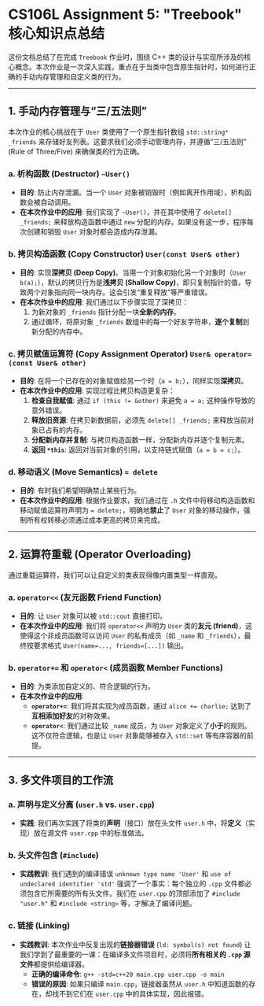# CS106L Assignment 5: "Treebook" 核心知识点总结

这份文档总结了在完成 `Treebook` 作业时，围绕 C++ 类的设计与实现所涉及的核心概念。本次作业是一次深入实践，重点在于当类中包含原生指针时，如何进行正确的手动内存管理和自定义类的行为。

---

## 1. 手动内存管理与“三/五法则”

本次作业的核心挑战在于 `User` 类使用了一个原生指针数组 `std::string* _friends` 来存储好友列表。这要求我们必须手动管理内存，并遵循“三/五法则” (Rule of Three/Five) 来确保类的行为正确。

### a. 析构函数 (Destructor) `~User()`
- **目的**: 防止内存泄漏。当一个 `User` 对象被销毁时（例如离开作用域），析构函数会被自动调用。
- **在本次作业中的应用**: 我们实现了 `~User()`，并在其中使用了 `delete[] _friends;` 来释放构造函数中通过 `new` 分配的内存。如果没有这一步，程序每次创建和销毁 `User` 对象时都会造成内存泄漏。

### b. 拷贝构造函数 (Copy Constructor) `User(const User& other)`
- **目的**: 实现**深拷贝 (Deep Copy)**。当用一个对象初始化另一个对象时（`User b(a);`），默认的拷贝行为是**浅拷贝 (Shallow Copy)**，即只复制指针的值，导致两个对象指向同一块内存。这会引发“重复释放”等严重错误。
- **在本次作业中的应用**: 我们通过以下步骤实现了深拷贝：
    1.  为新对象的 `_friends` 指针分配一块**全新的内存**。
    2.  通过循环，将原对象 `_friends` 数组中的每一个好友字符串，**逐个复制**到新分配的内存中。

### c. 拷贝赋值运算符 (Copy Assignment Operator) `User& operator=(const User& other)`
- **目的**: 在将一个已存在的对象赋值给另一个时（`a = b;`），同样实现**深拷贝**。
- **在本次作业中的应用**: 实现过程比拷贝构造更复杂：
    1.  **检查自我赋值**: 通过 `if (this != &other)` 来避免 `a = a;` 这种操作导致的意外错误。
    2.  **释放旧资源**: 在拷贝新数据前，必须先 `delete[] _friends;` 来释放当前对象已占有的内存。
    3.  **分配新内存并复制**: 与拷贝构造函数一样，分配新内存并逐个复制元素。
    4.  **返回 `*this`**: 返回对当前对象的引用，以支持链式赋值（`a = b = c;`）。

### d. 移动语义 (Move Semantics) `= delete`
- **目的**: 有时我们希望明确禁止某些行为。
- **在本次作业中的应用**: 根据作业要求，我们通过在 `.h` 文件中将移动构造函数和移动赋值运算符声明为 `= delete;`，明确地**禁止**了 `User` 对象的移动操作，强制所有权转移必须通过成本更高的拷贝来完成。

---

## 2. 运算符重载 (Operator Overloading)

通过重载运算符，我们可以让自定义的类表现得像内置类型一样直观。

### a. `operator<<` (友元函数 Friend Function)
- **目的**: 让 `User` 对象可以被 `std::cout` 直接打印。
- **在本次作业中的应用**: 我们将 `operator<<` 声明为 `User` 类的**友元 (friend)**，这使得这个非成员函数可以访问 `User` 的私有成员（如 `_name` 和 `_friends`），最终按要求格式 `User(name=..., friends=[...])` 输出。

### b. `operator+=` 和 `operator<` (成员函数 Member Functions)
- **目的**: 为类添加自定义的、符合逻辑的行为。
- **在本次作业中的应用**:
    * **`operator+=`**: 我们将其实现为成员函数，通过 `alice += charlie;` 达到了**互相添加好友**的对称效果。
    * **`operator<`**: 我们通过比较 `_name` 成员，为 `User` 对象定义了**小于**的规则。这不仅符合逻辑，也是让 `User` 对象能够被存入 `std::set` 等有序容器的前提。

---

## 3. 多文件项目的工作流

### a. 声明与定义分离 (`user.h` vs. `user.cpp`)
- **实践**: 我们再次实践了将类的**声明**（接口）放在头文件 `user.h` 中，将**定义**（实现）放在源文件 `user.cpp` 中的标准做法。

### b. 头文件包含 (`#include`)
- **实践教训**: 我们遇到的编译错误 `unknown type name 'User'` 和 `use of undeclared identifier 'std'` 强调了一个事实：每个独立的 `.cpp` 文件都必须包含它所需要的所有头文件。我们在 `user.cpp` 的顶部添加了 `#include "user.h"` 和 `#include <string>` 等，才解决了编译问题。

### c. 链接 (Linking)
- **实践教训**: 本次作业中反复出现的**链接器错误** (`ld: symbol(s) not found`) 让我们学到了最重要的一课：在编译多文件项目时，必须将**所有相关的 `.cpp` 源文件**都提供给编译器。
    * **正确的编译命令**: `g++ -std=c++20 main.cpp user.cpp -o main`
    * **错误的原因**: 如果只编译 `main.cpp`，链接器虽然从 `user.h` 中知道函数的存在，却找不到它们在 `user.cpp` 中的具体实现，因此报错。

